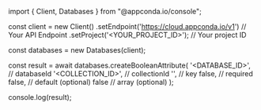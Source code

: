 import { Client, Databases } from "@appconda.io/console";

const client = new Client()
    .setEndpoint('https://cloud.appconda.io/v1') // Your API Endpoint
    .setProject('<YOUR_PROJECT_ID>'); // Your project ID

const databases = new Databases(client);

const result = await databases.createBooleanAttribute(
    '<DATABASE_ID>', // databaseId
    '<COLLECTION_ID>', // collectionId
    '', // key
    false, // required
    false, // default (optional)
    false // array (optional)
);

console.log(result);
